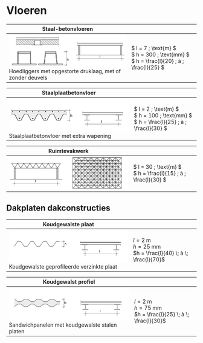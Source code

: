 # Vloeren


| **Staal-betonvloeren** |  |
|---|---|
| <img src="ImagesStaal/2.2.1_staalconstructies_staalbetonvloeren.png" alt="Staal-betonvloeren" class="bg-primary" width="450px"> <br> Hoedliggers met opgestorte druklaag, met of zonder deuvels | $ l = 7 \; \text{m} $ <br> $ h = 300 \; \text{mm} $ <br> $ h = \frac{l}{20} \; à \; \frac{l}{25} $ |

| **Staalplaatbetonvloer** |  |
|---|---|
| <img src="ImagesStaal/2.2.1_staalconstructies_staalplaatbetonvloer.png" alt="Staalplaatbetonvloer" class="bg-primary" width="450px"> <br> Staalplaatbetonvloer met extra wapening | $ l = 2 \; \text{m} $ <br> $ h = 100 \; \text{mm} $ <br> $ h = \frac{l}{25} \; à \; \frac{l}{30} $ |

| **Ruimtevakwerk** |  |
|---|---| 
| <img src="ImagesStaal/2.2.1_staalconstructies_ruimtevakwerk.png" alt="Ruimtevakwerk" class="bg-primary" width="450px"> | $ l = 30 \; \text{m} $ <br> $ h = \frac{l}{15} \; à \; \frac{l}{30} $ |

## Dakplaten dakconstructies

| **Koudgewalste plaat** |  |
|---|---| 
| <img src="ImagesStaal/2.2.1_staalconstructies_koudgewalste_plaat.png" alt="Koudgewalste plaat" class="bg-primary" width="450px"> <br> Koudgewalste geprofileerde verzinkte plaat | $l = 2 \; \text{m}$ <br> $h = 25 \; \text{mm}$ <br> $h = \frac{l}{40} \; à \; \frac{l}{70}$ |

| **Koudgewalst profiel** |  |
|---|---|  
| <img src="ImagesStaal/2.2.1_staalconstructies_koudgevormd_profiel-25.png" alt="Koudgewalst profiel" class="bg-primary" width="450px"> <br> Sandwichpanelen met koudgewalste stalen platen | $l = 2 \; \text{m}$ <br> $h = 75 \; \text{mm}$ <br> $h = \frac{l}{25} \; à \; \frac{l}{30}$ |

